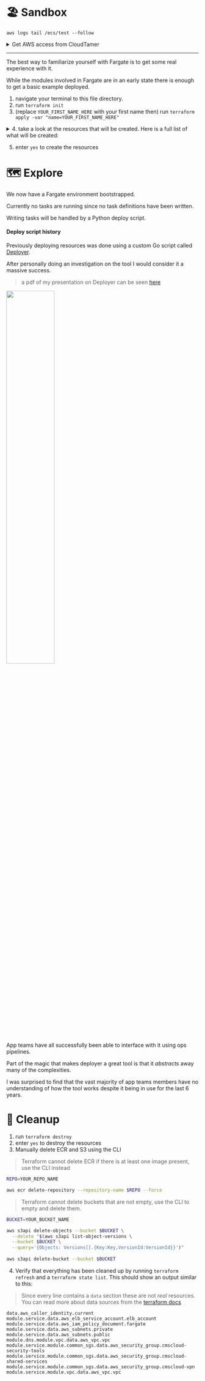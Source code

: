 # 🏖️ Sandbox 

`aws logs tail /ecs/test --follow`


<details><summary>Get AWS access from CloudTamer</summary>

1. login at [CloudTamer](https://cloudtamer.cms.gov)
2. Go to the [projects page](https://cloudtamer.cms.gov/portal/project)
3. access `wdsops-dev` by clicking on the cloud icon.
4. select `Cloud Access Roles`
5. select `wdsops-developer-admin` role
6. first click on `Web Access` to open AWS in another tab
7. navigate back to the CloudTamer browser tab and follow steps 3-5 again. 
8. now click on `Short-term Access Keys`. This will show temporary AWS keys.
9. Select the tab for your OS and follow option 1 then paste the copied export lines into your terminal.
10. You are all set, let's get started 😎

You now have a AWS Management console open and a terminal with AWS keys available.

Make sure to use this same terminal when running commands. The exported AWS keys will not apply to new terminals and will need to be reexported if a new session is started.

</details>

--- 

The best way to familiarize yourself with Fargate is to get some real experience with it.

While the modules involved in Fargate are in an early state there is enough to get a basic example deployed.

1. navigate your terminal to this file directory.
2. run `terraform init`
3. (replace `YOUR_FIRST_NAME_HERE` with your first name then) run `terraform apply -var "name=YOUR_FIRST_NAME_HERE"`
<details><summary>4. take a look at the resources that will be created. Here is a full list of what will be created:</summary>

- cluster.aws_ecs_cluster.cluster
- cluster.aws_ecs_cluster_capacity_providers.capacity
- dns.aws_route53_zone.zone
- service.aws_alb.main
- service.aws_alb_listener.http
- service.aws_alb_target_group.ecs_tg
- service.aws_appautoscaling_policy.cpu
- service.aws_appautoscaling_policy.memory
- service.aws_appautoscaling_target.main
- service.aws_cloudwatch_log_group.log_group
- service.aws_ecr_repository.ecr
- service.aws_ecs_service.service
- service.aws_ecs_task_definition.task
- service.aws_iam_policy.task_execution_policy
- service.aws_iam_policy.task_policy
- service.aws_iam_role.fargate
- service.aws_iam_role.task_execution_role
- service.aws_iam_role.task_role
- service.aws_iam_role_policy_attachment.fargate
- service.aws_iam_role_policy_attachment.task_execution_role_policy_attachment
- service.aws_iam_role_policy_attachment.task_role_policy_attachment
- service.aws_route53_record.site_record
- service.aws_s3_bucket_policy.s3_access_log_policy
- service.aws_security_group.alb
- service.aws_security_group.service
- service.module.access_logs_bucket.aws_s3_bucket.bucket
- service.module.access_logs_bucket.aws_s3_bucket_public_access_block.restrict_access
- service.module.access_logs_bucket.aws_s3_bucket_server_side_encryption_configuration.encryption
- service.module.access_logs_bucket.aws_s3_bucket_versioning.versioning
</details>

5. enter `yes` to create the resources



# 🗺️ Explore 
We now have a Fargate environment bootstrapped.

Currently no tasks are running since no task definitions have been written.

Writing tasks will be handled by a Python deploy script.


#### Deploy script history
Previously deploying resources was done using a custom Go script called [Deployer](https://github.com/CMSgov/deployer).

After personally doing an investigation on the tool I would consider it a massive success. 

> a pdf of my presentation on Deployer can be seen [here](https://jira.cms.gov/secure/attachment/1144434/Deployer.pdf)

<img src="https://user-images.githubusercontent.com/16319829/81180309-2b51f000-8fee-11ea-8a78-ddfe8c3412a7.png" width=50% height=50%>

App teams have all successfully been able to interface with it using ops pipelines. 

Part of the magic that makes deployer a great tool is that it *abstracts* away many of the complexities. 

I was surprised to find that the vast majority of app teams members have no understanding of how the tool works despite it being in use for the last 6 years.



# 🧹 Cleanup 

1. run `terraform destroy`
2. enter `yes` to destroy the resources
3. Manually delete ECR and S3 using the CLI

> Terraform cannot delete ECR if there is at least one image present, use the CLI instead
```sh
REPO=YOUR_REPO_NAME

aws ecr delete-repository --repository-name $REPO --force
```

> Terraform cannot delete buckets that are not empty, use the CLI to empty and delete them.
```sh
BUCKET=YOUR_BUCKET_NAME

aws s3api delete-objects --bucket $BUCKET \
  --delete "$(aws s3api list-object-versions \
  --bucket $BUCKET \
  --query='{Objects: Versions[].{Key:Key,VersionId:VersionId}}')"
  
aws s3api delete-bucket --bucket $BUCKET
```

4. Verify that everything has been cleaned up by running `terraform refresh` and a `terraform state list`. This should show an output similar to this:

> Since every line contains a `data` section these are not _real_ resources. You can read more about data sources from the [terraform docs](https://developer.hashicorp.com/terraform/language/data-sources)
```
data.aws_caller_identity.current
module.service.data.aws_elb_service_account.elb_account
module.service.data.aws_iam_policy_document.fargate
module.service.data.aws_subnets.private
module.service.data.aws_subnets.public
module.dns.module.vpc.data.aws_vpc.vpc
module.service.module.common_sgs.data.aws_security_group.cmscloud-security-tools
module.service.module.common_sgs.data.aws_security_group.cmscloud-shared-services
module.service.module.common_sgs.data.aws_security_group.cmscloud-vpn
module.service.module.vpc.data.aws_vpc.vpc
```
